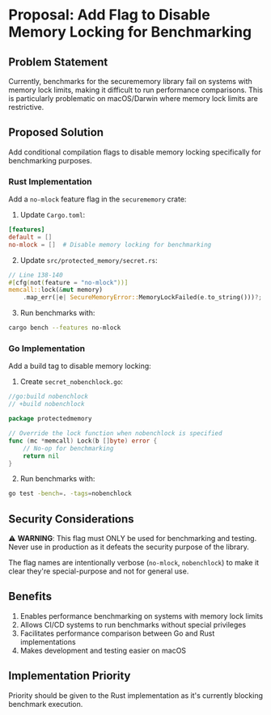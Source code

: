 # Proposal: Add Flag to Disable Memory Locking for Benchmarking

## Problem Statement

Currently, benchmarks for the securememory library fail on systems with memory lock limits, making it difficult to run performance comparisons. This is particularly problematic on macOS/Darwin where memory lock limits are restrictive.

## Proposed Solution

Add conditional compilation flags to disable memory locking specifically for benchmarking purposes.

### Rust Implementation

Add a `no-mlock` feature flag in the `securememory` crate:

1. Update `Cargo.toml`:
```toml
[features]
default = []
no-mlock = []  # Disable memory locking for benchmarking
```

2. Update `src/protected_memory/secret.rs`:
```rust
// Line 138-140
#[cfg(not(feature = "no-mlock"))]
memcall::lock(&mut memory)
    .map_err(|e| SecureMemoryError::MemoryLockFailed(e.to_string()))?;
```

3. Run benchmarks with:
```bash
cargo bench --features no-mlock
```

### Go Implementation

Add a build tag to disable memory locking:

1. Create `secret_nobenchlock.go`:
```go
//go:build nobenchlock
// +build nobenchlock

package protectedmemory

// Override the lock function when nobenchlock is specified
func (mc *memcall) Lock(b []byte) error {
    // No-op for benchmarking
    return nil
}
```

2. Run benchmarks with:
```bash
go test -bench=. -tags=nobenchlock
```

## Security Considerations

⚠️ **WARNING**: This flag must ONLY be used for benchmarking and testing. Never use in production as it defeats the security purpose of the library.

The flag names are intentionally verbose (`no-mlock`, `nobenchlock`) to make it clear they're special-purpose and not for general use.

## Benefits

1. Enables performance benchmarking on systems with memory lock limits
2. Allows CI/CD systems to run benchmarks without special privileges
3. Facilitates performance comparison between Go and Rust implementations
4. Makes development and testing easier on macOS

## Implementation Priority

Priority should be given to the Rust implementation as it's currently blocking benchmark execution.